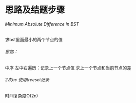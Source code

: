 # 思路及结题步骤

###### Minimum Absolute Difference in BST
求bst里面最小的两个节点的值

###### 思路：
中序 左中右遍历：记录上一个节点值
求上一个节点和当前节点的差

###### 2次ac 使用treeset记录 
时间复杂度O(2n) 
